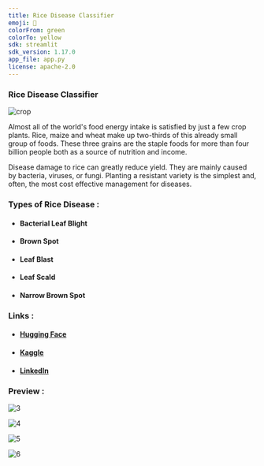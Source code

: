 ```yaml
---
title: Rice Disease Classifier
emoji: 🌾
colorFrom: green
colorTo: yellow
sdk: streamlit
sdk_version: 1.17.0
app_file: app.py
license: apache-2.0
---
```


### Rice Disease Classifier 

![crop](https://user-images.githubusercontent.com/92530735/222771416-9eb0b059-0b99-4e12-b3cd-8a9f06b819ca.jpg)

Almost all of the world's food energy intake is satisfied by just a few crop plants. Rice, maize and wheat make up two-thirds of this already small group of foods. These three grains are the staple foods for more than four billion people both as a source of nutrition and income.

Disease damage to rice can greatly reduce yield. They are mainly caused by bacteria, viruses, or fungi. Planting a resistant variety is the simplest and, often, the most cost effective management for diseases.


### Types of Rice Disease :

- #### Bacterial Leaf Blight
- #### Brown Spot
- #### Leaf Blast
- #### Leaf Scald
- #### Narrow Brown Spot


### Links :
- #### [Hugging Face](https://huggingface.co/spaces/akshatsanghvi/Rice-Disease-Classifier)
- #### [Kaggle](https://www.kaggle.com/datasets/dedeikhsandwisaputra/rice-leafs-disease-dataset)
- #### [LinkedIn](https://www.linkedin.com/in/akshat-sanghvi-5140a7165/)


### Preview :

![3](https://user-images.githubusercontent.com/92530735/222773134-eb0273a9-4da4-43f7-8ff2-e98c397123bd.png)

![4](https://user-images.githubusercontent.com/92530735/222773139-72415674-1558-4e90-bf66-5f89d6d35a5b.png)

![5](https://user-images.githubusercontent.com/92530735/222773129-7e078fe2-389e-4070-800b-8150daa76774.png)

![6](https://user-images.githubusercontent.com/92530735/222773131-beebfedf-775a-443b-8b75-b6c559a96fdb.png)
